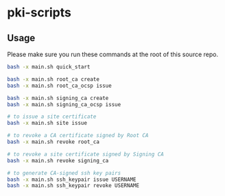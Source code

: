# pki-scripts

## Usage
Please make sure you run these commands at the root of this source repo.

```bash
bash -x main.sh quick_start

bash -x main.sh root_ca create
bash -x main.sh root_ca_ocsp issue

bash -x main.sh signing_ca create
bash -x main.sh signing_ca_ocsp issue

# to issue a site certificate
bash -x main.sh site issue

# to revoke a CA certificate signed by Root CA
bash -x main.sh revoke root_ca

# to revoke a site certificate signed by Signing CA
bash -x main.sh revoke signing_ca

# to generate CA-signed ssh key pairs
bash -x main.sh ssh_keypair issue USERNAME
bash -x main.sh ssh_keypair revoke USERNAME
```
